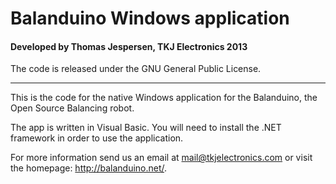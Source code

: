 # Balanduino Windows application
#### Developed by Thomas Jespersen, TKJ Electronics 2013

The code is released under the GNU General Public License.
_________

This is the code for the native Windows application for the Balanduino, the Open Source Balancing robot.

The app is written in Visual Basic. You will need to install the .NET framework in order to use the application.

For more information send us an email at <mail@tkjelectronics.com> or visit the homepage: <http://balanduino.net/>.